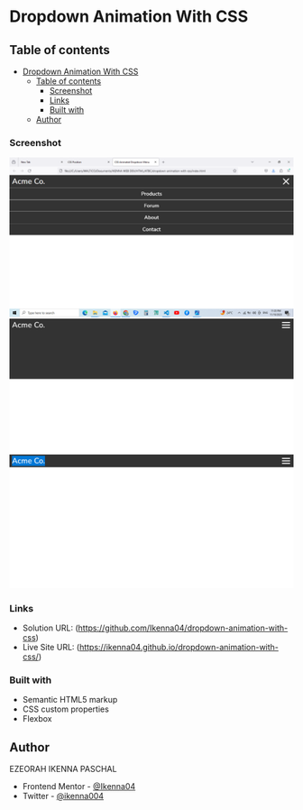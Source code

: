 # Dropdown Animation With CSS

## Table of contents

- [Dropdown Animation With CSS](#dropdown-animation-with-css)
  - [Table of contents](#table-of-contents)
    - [Screenshot](#screenshot)
    - [Links](#links)
    - [Built with](#built-with)
  - [Author](#author)

### Screenshot

![](<screen-shots/Screenshot%20(2).png>)
![](screen-shots/Screenshot%202023-11-10%20at%2023-36-06%20CSS%20Animated%20Dropdown%20Menu.png)
![](screen-shots/Screenshot%202023-11-10%20at%2023-37-16%20CSS%20Animated%20Dropdown%20Menu.png)

### Links

- Solution URL: (https://github.com/Ikenna04/dropdown-animation-with-css)
- Live Site URL: (https://ikenna04.github.io/dropdown-animation-with-css/)

### Built with

- Semantic HTML5 markup
- CSS custom properties
- Flexbox

## Author

EZEORAH IKENNA PASCHAL

<!-- - Website - [Add your name here](https://www.your-site.com) -->

- Frontend Mentor - [@Ikenna04](https://www.frontendmentor.io/profile/Ikenna04)
- Twitter - [@ikenna004](https://www.twitter.com/ikenna004)
